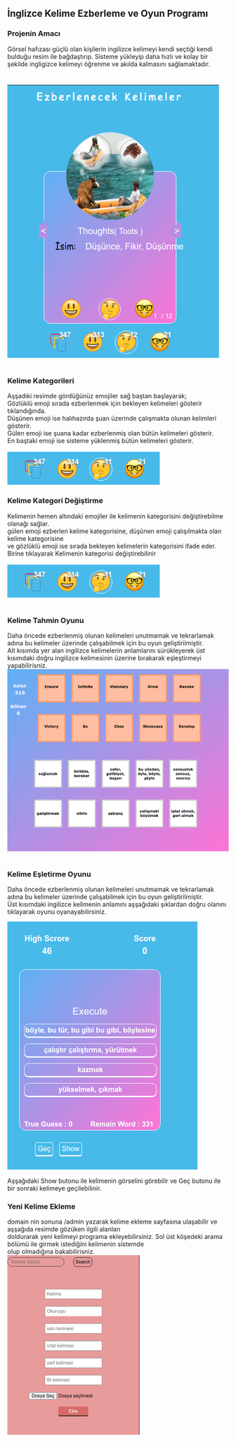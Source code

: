 ## İnglizce Kelime Ezberleme ve Oyun Programı
### Projenin Amacı 
Görsel hafızası güçlü olan kişilerin ingilizce kelimeyi kendi seçtiği kendi bulduğu resim ile bağdaştırıp. Sisteme yükleyip daha hızlı ve kolay bir şekilde 
ingligizce kelimeyi öğrenme ve akılda kalmasını sağlamaktadır. <br>
#
![acılamdığında gös](https://github.com/sergenaslan/Kelime-Ezberleme/blob/main/statick/program.png)
#
### Kelime Kategorileri 
Aşşadıki resimde gördüğünüz emojiler sağ baştan başlayarak; <br>
Gözlüklü emoji sırada ezberlenmek için bekleyen kelimeleri gösterir tıklandığında.<br>
Düşünen emoji ise halıhazırda şuan üzerinde çalışmakta olunan kelimleri gösterir.<br>
Gülen emoji ise şuana kadar ezberlenmiş olan bütün kelimeleri gösterir.<br>
En baştaki emoji ise sisteme yüklenmiş bütün kelimeleri gösterir.<br>
<br>
![acılamdığında gös](https://github.com/sergenaslan/Kelime-Ezberleme/blob/main/statick/kategori.png)
### Kelime Kategori Değiştirme
Kelimenin hemen altındaki emojiler ile kelimenin kategorisini değiştirebilme olanağı sağlar. <br>
gülen emoji ezberlen kelime kategorisine, düşünen emoji çalışılmakta olan kelime kategorisine <br>
ve gözlüklü emoji ise sırada bekleyen kelimelerin kategorisini ifade eder. Birine tıklayarak Kelimenin 
kategorisi değiştirebilinir
<br>  
![acılamdığında gös](https://github.com/sergenaslan/Kelime-Ezberleme/blob/main/statick/kategori.png)
#
### Kelime Tahmin Oyunu
Daha öncede ezberlenmiş olunan kelimeleri unutmamak ve tekrarlamak adına bu kelimeler üzerinde çalışabilmek için bu oyun geliştirilmiştir. <br>
Alt kısımda yer alan ingilizce kelimelerin anlamlarını sürükleyerek üst kısımdaki doğru ingilizce kelimesinin üzerine bırakarak eşleştirmeyi yapabilirisniz.<br>
![acılamdığında gös](https://github.com/sergenaslan/Kelime-Ezberleme/blob/main/statick/drag-drop-game.png)

#
### Kelime Eşletirme Oyunu
Daha öncede ezberlenmiş olunan kelimeleri unutmamak ve tekrarlamak adına bu kelimeler üzerinde çalışabilmek için bu oyun geliştirilmiştir. <br>
Üst kısımdaki ingilizce kelimenin anlamını aşşağıdaki şıklardan doğru olanını tıklayarak oyunu oyanayabilirsiniz.
<br>

![acılamdığında gös](https://github.com/sergenaslan/Kelime-Ezberleme/blob/main/statick/oyun.png)
<br>

Aşşağıdaki Show butonu ile kelimenin görselini görebilir ve Geç butonu ile  bir sonraki kelimeye geçilebilinir.
### Yeni Kelime Ekleme
domain nin sonuna /admin yazarak kelime ekleme sayfasına ulaşabilir ve aşşağıda resimde gözüken ilgili alanları <br>
doldurarak yeni kelimeyi programa ekleyebilirsiniz. Sol üst köşedeki arama bölümü ile girmek istediğini kelimenin sistemde <br>
olup olmadığına bakabilirisniz. <br>
![acılamdığında gös](https://github.com/sergenaslan/Kelime-Ezberleme/blob/main/statick/KelimeAdmin.png) <br>


